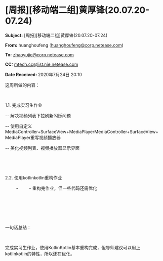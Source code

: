 # [周报][移动端二组]黄厚锋(20.07.20-07.24)

**Subject:** [周报][移动端二组]黄厚锋(20.07.20-07.24)

**From:** huanghoufeng (huanghoufeng@corp.netease.com)

**To:** zhaoyujie@corp.netease.com

**CC:** mtech.cc@list.nie.netease.com

**Date Received:** 2020年7月24日 20:10

这周所做的内容：

  

1.1. 完成实习生作业    

-- 解决视频列表下拉刷新闪烁问题

-- 使用自定义MediaController+SurfaceView+MediaPlayerMediaController+SurfaceView+MediaPlayer重写视频播放器

-- 美化视频列表、视频播放器显示界面

  

  

2.2. 使用kotlinkotlin重构作业

         -         - 重构完作业，但一些代码还需优化

  

  

  

一句话总结：

  

完成实习生作业，使用KotlinKotlin基本重构完成，但导师建议可以用上kotlinkotlin的特性，所以还在优化。
